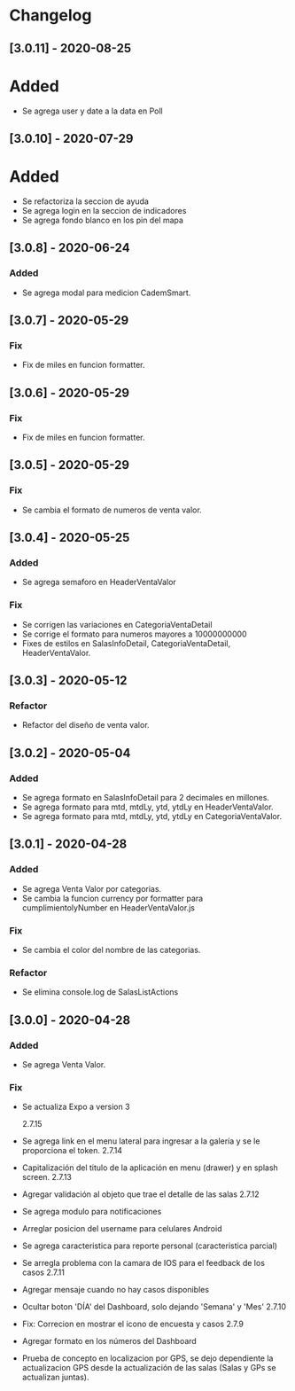 # Changelog

## [3.0.11] - 2020-08-25
# Added
- Se agrega user y date a la data en Poll

## [3.0.10] - 2020-07-29
# Added
- Se refactoriza la seccion de ayuda
- Se agrega login en la seccion de indicadores
- Se agrega fondo blanco en los pin del mapa

## [3.0.8] - 2020-06-24

### Added

- Se agrega modal para medicion CademSmart.

## [3.0.7] - 2020-05-29

### Fix

- Fix de miles en funcion formatter.

## [3.0.6] - 2020-05-29

### Fix

- Fix de miles en funcion formatter.

## [3.0.5] - 2020-05-29

### Fix

- Se cambia el formato de numeros de venta valor.

## [3.0.4] - 2020-05-25

### Added

- Se agrega semaforo en HeaderVentaValor

### Fix

- Se corrigen las variaciones en CategoriaVentaDetail
- Se corrige el formato para numeros mayores a 10000000000
- Fixes de estilos en SalasInfoDetail, CategoriaVentaDetail, HeaderVentaValor.

## [3.0.3] - 2020-05-12

### Refactor

- Refactor del diseño de venta valor.

## [3.0.2] - 2020-05-04

### Added

- Se agrega formato en SalasInfoDetail para 2 decimales en millones.
- Se agrega formato para mtd, mtdLy, ytd, ytdLy en HeaderVentaValor.
- Se agrega formato para mtd, mtdLy, ytd, ytdLy en CategoriaVentaValor.

## [3.0.1] - 2020-04-28

### Added

- Se agrega Venta Valor por categorias.
- Se cambia la funcion currency por formatter para cumplimientolyNumber en HeaderVentaValor.js

### Fix

- Se cambia el color del nombre de las categorias.

### Refactor

- Se elimina console.log de SalasListActions

## [3.0.0] - 2020-04-28

### Added

- Se agrega Venta Valor.

### Fix

- Se actualiza Expo a version 3

  2.7.15

- Se agrega link en el menu lateral para ingresar a la galería y se le proporciona el token.
  2.7.14
- Capitalización del titulo de la aplicación en menu (drawer) y en splash screen.
  2.7.13
- Agregar validación al objeto que trae el detalle de las salas
  2.7.12
- Se agrega modulo para notificaciones
- Arreglar posicion del username para celulares Android
- Se agrega caracteristica para reporte personal (caracteristica parcial)
- Se arregla problema con la camara de IOS para el feedback de los casos
  2.7.11
- Agregar mensaje cuando no hay casos disponibles
- Ocultar boton 'DÍA' del Dashboard, solo dejando 'Semana' y 'Mes'
  2.7.10
- Fix: Correcion en mostrar el icono de encuesta y casos
  2.7.9
- Agregar formato en los números del Dashboard
- Prueba de concepto en localizacion por GPS, se dejo dependiente la actualizacion
  GPS desde la actualización de las salas (Salas y GPs se actualizan juntas).
